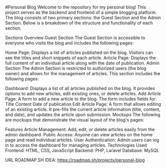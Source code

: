 #Personal Blog
Welcome to the repository for my personal blog! This project serves as the backend and frontend of a simple blogging platform. The blog consists of two primary sections: the Guest Section and the Admin Section. Below is a breakdown of the structure and functionality of each section.

Sections Overview
Guest Section
The Guest Section is accessible to everyone who visits the blog and includes the following pages:

Home Page: Displays a list of articles published on the blog. Visitors can see the titles and short snippets of each article.
Article Page: Displays the full content of an individual article along with the date of publication.
Admin Section
The Admin Section is restricted to authorized users (the blog owner) and allows for the management of articles. This section includes the following pages:

Dashboard: Displays a list of all articles published on the blog. It provides options to add new articles, edit existing ones, or delete articles.
Add Article Page: A form to add a new article to the blog. The form includes fields for:
Title
Content
Date of publication
Edit Article Page: A form that allows editing of an existing article. It pre-fills the current article information (title, content, and date), and updates the article upon submission.
Mockups
The following are mockups that demonstrate the visual layout of the blog's pages:

Features
Article Management: Add, edit, or delete articles easily from the admin dashboard.
Public Access: Anyone can view articles on the home page and read individual articles.
User Authentication: Admin users can log in to access the dashboard for managing articles.
Technologies Used
Frontend: HTML, CSS, JavaScript
Backend: PHP, Laravel
Database: MySQL

URL ROADMAP.SH IDEA: https://roadmap.sh/projects/personal-blog
